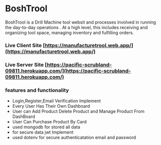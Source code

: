 # BoshTrool

BoshTrool is a Drill Machine tool websit and processes involved in running the day-to-day operations . At a high level, this includes receiving and organizing tool space,  managing inventory and fulfilling orders.

### Live Client Site [https://manufacturetrool.web.app/](https://manufacturetrool.web.app/)
### Live Server Site [https://pacific-scrubland-09811.herokuapp.com/](https://pacific-scrubland-09811.herokuapp.com/)


 ### features and functionality

- Login,Register,Email Verification Implement
- Every User Has Their Own Dashboard
- User can Add Product Delete Product and Manage Product From DashBoard
- User Can Purchase Product By Card
- used mongodb  for stored all data
- for secure data jwt Implement
- used dotenv for secure authenticatation email and password